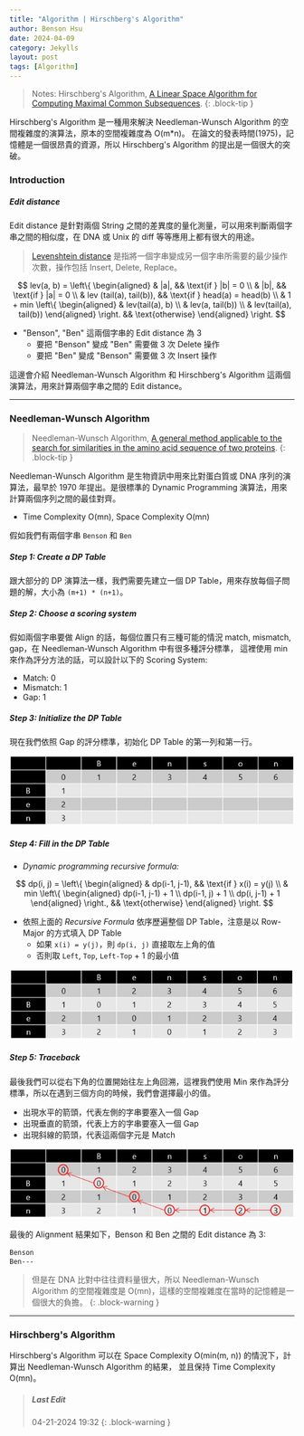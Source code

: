 ```yaml
---
title: "Algorithm | Hirschberg's Algorithm"
author: Benson Hsu
date: 2024-04-09
category: Jekylls
layout: post
tags: [Algorithm]
---
```


> Notes: Hirschberg's Algorithm, [A Linear Space Algorithm for Computing Maximal Common Subsequences]. 
{: .block-tip }

Hirschberg's Algorithm 是一種用來解決 Needleman-Wunsch Algorithm 的空間複雜度的演算法，原本的空間複雜度為 O(m*n)。
在論文的發表時間(1975)，記憶體是一個很昂貴的資源，所以 Hirschberg's Algorithm 的提出是一個很大的突破。

### Introduction

##### Edit distance

Edit distance 是針對兩個 String 之間的差異度的量化測量，可以用來判斷兩個字串之間的相似度，在 DNA 或 Unix 的 diff 等等應用上都有很大的用途。

> [Levenshtein distance] 是指將一個字串變成另一個字串所需要的最少操作次數，操作包括 Insert, Delete, Replace。

$$
lev(a, b) =
\left\{
\begin{aligned}
& |a|, && \text{if } |b| = 0 \\
& |b|, && \text{if } |a| = 0 \\
& lev (tail(a), tail(b)), && \text{if } head(a) = head(b) \\
& 1 + min \left\{
    \begin{aligned}
        & lev(tail(a), b) \\
        & lev(a, tail(b)) \\
        & lev(tail(a), tail(b))
    \end{aligned}
    \right. && \text{otherwise}
\end{aligned}
\right.
$$

-   "Benson", "Ben" 這兩個字串的 Edit distance 為 3
    -   要把 "Benson" 變成 "Ben" 需要做 3 次 Delete 操作
    -   要把 "Ben" 變成 "Benson" 需要做 3 次 Insert 操作

這邊會介紹 Needleman-Wunsch Algorithm 和 Hirschberg's Algorithm 這兩個演算法，用來計算兩個字串之間的 Edit distance。

---

### Needleman-Wunsch Algorithm

> Needleman-Wunsch Algorithm, [A general method applicable to the search for similarities in the amino acid sequence of two proteins].
{: .block-tip }

Needleman-Wunsch Algorithm 是生物資訊中用來比對蛋白質或 DNA 序列的演算法，最早於 1970 年提出。是很標準的 Dynamic Programming 演算法，用來計算兩個序列之間的最佳對齊。

-   Time Complexity O(mn), Space Complexity O(mn)

假如我們有兩個字串 `Benson` 和 `Ben`

##### Step 1: Create a DP Table

跟大部分的 DP 演算法一樣，我們需要先建立一個 DP Table，用來存放每個子問題的解，大小為 `(m+1) * (n+1)`。

##### Step 2: Choose a scoring system

假如兩個字串要做 Align 的話，每個位置只有三種可能的情況 match, mismatch, gap，在 Needleman-Wunsch Algorithm 中有很多種評分標準，
這裡使用 min 來作為評分方法的話，可以設計以下的 Scoring System:

-   Match: 0
-   Mismatch: 1
-   Gap: 1

##### Step 3: Initialize the DP Table

現在我們依照 Gap 的評分標準，初始化 DP Table 的第一列和第一行。

![](/image/2024/04-09-hirschbergs_algorithm/1.jpg)

##### Step 4: Fill in the DP Table

-   *Dynamic programming recursive formula:*

$$
dp(i, j) =
\left\{
\begin{aligned}
& dp(i-1, j-1), && \text{if } x(i) = y(j) \\
& min \left\{
    \begin{aligned}
        dp(i-1, j-1) + 1 \\
        dp(i-1, j) + 1 \\
        dp(i, j-1) + 1
    \end{aligned}
    \right., && \text{otherwise}
\end{aligned}
\right.
$$

-   依照上面的 *Recursive Formula* 依序歷遍整個 DP Table，注意是以 Row-Major 的方式填入 DP Table
    -   如果 `x(i) = y(j)`，則 `dp(i, j)` 直接取左上角的值
    -   否則取 `Left`, `Top`, `Left-Top` + 1 的最小值

![](/image/2024/04-09-hirschbergs_algorithm/2.jpg)

##### Step 5: Traceback

最後我們可以從右下角的位置開始往左上角回溯，這裡我們使用 Min 來作為評分標準，所以在遇到三個方向的時候，我們會選擇最小的值。
-   出現水平的箭頭，代表左側的字串要塞入一個 Gap
-   出現垂直的箭頭，代表上方的字串要塞入一個 Gap
-   出現斜線的箭頭，代表這兩個字元是 Match

![](/image/2024/04-09-hirschbergs_algorithm/3.jpg)

最後的 Alignment 結果如下，Benson 和 Ben 之間的 Edit distance 為 3:

```
Benson
Ben---
```

> 但是在 DNA 比對中往往資料量很大，所以 Needleman-Wunsch Algorithm 的空間複雜度是 O(mn)，這樣的空間複雜度在當時的記憶體是一個很大的負擔。
{: .block-warning }

---

### Hirschberg's Algorithm

Hirschberg's Algorithm 可以在 Space Complexity O(min(m, n)) 的情況下，計算出 Needleman-Wunsch Algorithm 的結果，
並且保持 Time Complexity O(mn)。

> ##### Last Edit
> 04-21-2024 19:32
{: .block-warning }

[A Linear Space Algorithm for Computing Maximal Common Subsequences]: https://dl.acm.org/doi/10.1145/360825.360861
[A general method applicable to the search for similarities in the amino acid sequence of two proteins]: https://www.sciencedirect.com/science/article/abs/pii/0022283670900574?via%3Dihub

[Levenshtein distance]: https://en.wikipedia.org/wiki/Levenshtein_distance